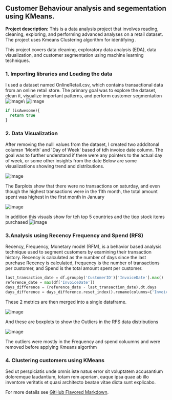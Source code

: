 ## Customer Behaviour analysis and segementation using KMeans.

**Project description:**  This is a data analysis project that involves reading, cleaning, exploring, and performing advanced analyses on a retail dataset.
The project uses Kmeans Clustering algorithm for identifying .

This project covers data cleaning, exploratory data analysis (EDA), data visualization, and customer segmentation using machine learning techniques. 

### 1. Importing libraries and Loading the data

 I used a dataset named OnlineRetail.csv, which contains transactional data from an online retail store. The primary goal was to explore the dataset, clean it, visualize important patterns, and perform customer segmentation
![image](https://github.com/moyinajayi/moyinajayi.github.io/assets/9222400/1dd5cc1a-05f8-4f53-82ab-93ed3cef801a)\ ![image](https://github.com/moyinajayi/moyinajayi.github.io/assets/9222400/ef198a92-0413-4d6f-9b09-b7abd3f70b30)


```javascript
if (isAwesome){
  return true
}
```

### 2. Data Visualization

After removing the nulll values from the dataset, I created two addditonal columsn 'Month' and 'Day of Week' based of tdh invoice date column. 
The goal was to further understand if there were any pointers to the actual day of week, or some other insights from the date
Below  are some visualizatiions showing trend and distributions.

![image](https://github.com/moyinajayi/moyinajayi.github.io/assets/9222400/12ea5d21-e2d4-4d01-9b60-3e779eadfd20)

The Barplots show that there were no transactions on saturday, and even though the highest transactions were in the 11th month, the total amount spent was highest in the first month in January

![image](https://github.com/moyinajayi/moyinajayi.github.io/assets/9222400/39f1f7ee-a0ab-4aa9-874f-a921c7b192af)


In addition this visuals show for teh top 5 countries and the tiop stock items purchased 
![image](https://github.com/moyinajayi/moyinajayi.github.io/assets/9222400/fa2c6cc6-828c-4e81-a884-c5253ae4185c)



### 3.Analysis using Recency Frequency and Spend (RFS)

Recency, Frequency, Monetary model (RFM), is a behavior based analysis technique used to segment customers by examining their transaction history. Recency is calculated as the number of days since the last purchase
Recency is calculated, frequency is the number of transactions per customer, and Spend is the total amount spent per customer.

```python
last_transaction_date = df.groupby('CustomerID')['InvoiceDate'].max()
reference_date = max(df['InvoiceDate'])
days_difference = (reference_date - last_transaction_date).dt.days
days_difference = days_difference.reset_index().rename(columns={'InvoiceDate': 'recency'})
```
These 2 metrics are then merged into a single dataframe.

![image](https://github.com/moyinajayi/moyinajayi.github.io/assets/9222400/0edc2421-bd39-4d44-919c-a4229c163394)

And these are boxplots to show the Outliers in the RFS data distributions

![image](https://github.com/moyinajayi/moyinajayi.github.io/assets/9222400/a58e8814-c381-4661-8e36-f87844461b16)

The outliers were mostly in the Frequency and spend coluumns and were removed before applying Kmeans algorthm



### 4. Clustering customers using KMeans

Sed ut perspiciatis unde omnis iste natus error sit voluptatem accusantium doloremque laudantium, totam rem aperiam, eaque ipsa quae ab illo inventore veritatis et quasi architecto beatae vitae dicta sunt explicabo. 

For more details see [GitHub Flavored Markdown](https://guides.github.com/features/mastering-markdown/).
